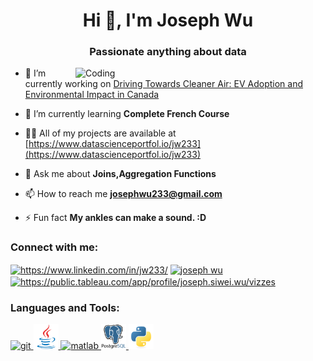 <h1 align="center">Hi 👋, I'm Joseph Wu</h1>
<h3 align="center">Passionate anything about data</h3>
<img align="right" alt="Coding" width="400" src="https://www.careerguide.com/career/wp-content/uploads/2021/07/31532d7d378053de3b8bf23c6e7bfae3-1.gif">

- 🔭 I’m currently working on [Driving Towards Cleaner Air: EV Adoption and Environmental Impact in Canada](https://public.tableau.com/app/profile/joseph.siwei.wu/viz/EVAdoptionandEnvironmentalImpactinCanada/EVSalesandIncentivesAnalysis)

- 🌱 I’m currently learning **Complete French Course**

- 👨‍💻 All of my projects are available at [https://www.datascienceportfol.io/jw233](https://www.datascienceportfol.io/jw233)

- 💬 Ask me about **Joins,Aggregation Functions**

- 📫 How to reach me **josephwu233@gmail.com**

- ⚡ Fun fact **My ankles can make a sound. :D**

<h3 align="left">Connect with me:</h3>
<p align="left">
<a href="https://linkedin.com/in/https://www.linkedin.com/in/jw233/" target="blank"><img align="center" src="https://raw.githubusercontent.com/rahuldkjain/github-profile-readme-generator/master/src/images/icons/Social/linked-in-alt.svg" alt="https://www.linkedin.com/in/jw233/" height="30" width="40" /></a>
<a href="https://www.hackerrank.com/joseph wu" target="blank"><img align="center" src="https://raw.githubusercontent.com/rahuldkjain/github-profile-readme-generator/master/src/images/icons/Social/hackerrank.svg" alt="joseph wu" height="30" width="40" /></a>
<a href="/https://public.tableau.com/app/profile/joseph.siwei.wu/vizzes" target="blank"><img align="center" src="https://raw.githubusercontent.com/rahuldkjain/github-profile-readme-generator/master/src/images/icons/Social/rss.svg" alt="https://public.tableau.com/app/profile/joseph.siwei.wu/vizzes" height="30" width="40" /></a>
</p>

<h3 align="left">Languages and Tools:</h3>
<p align="left"> <a href="https://git-scm.com/" target="_blank" rel="noreferrer"> <img src="https://www.vectorlogo.zone/logos/git-scm/git-scm-icon.svg" alt="git" width="40" height="40"/> </a> <a href="https://www.java.com" target="_blank" rel="noreferrer"> <img src="https://raw.githubusercontent.com/devicons/devicon/master/icons/java/java-original.svg" alt="java" width="40" height="40"/> </a> <a href="https://www.mathworks.com/" target="_blank" rel="noreferrer"> <img src="https://upload.wikimedia.org/wikipedia/commons/2/21/Matlab_Logo.png" alt="matlab" width="40" height="40"/> </a> <a href="https://www.postgresql.org" target="_blank" rel="noreferrer"> <img src="https://raw.githubusercontent.com/devicons/devicon/master/icons/postgresql/postgresql-original-wordmark.svg" alt="postgresql" width="40" height="40"/> </a> <a href="https://www.python.org" target="_blank" rel="noreferrer"> <img src="https://raw.githubusercontent.com/devicons/devicon/master/icons/python/python-original.svg" alt="python" width="40" height="40"/> </a> </p>
